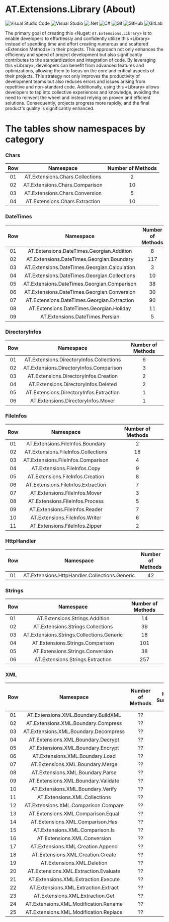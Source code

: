 # AT.Extensions.Library (About)
![Visual Studio Code](https://img.shields.io/badge/Visual%20Studio%20Code-0078d7.svg?style=for-the-badge&logo=visual-studio-code&logoColor=white)
![Visual Studio](https://img.shields.io/badge/Visual%20Studio-5C2D91.svg?style=for-the-badge&logo=visual-studio&logoColor=white)
![.Net](https://img.shields.io/badge/.NET-5C2D91?style=for-the-badge&logo=.net&logoColor=white)
![C#](https://img.shields.io/badge/c%23-%23239120.svg?style=for-the-badge&logo=csharp&logoColor=white)
![Git](https://img.shields.io/badge/git-%23F05033.svg?style=for-the-badge&logo=git&logoColor=white)
![GitHub](https://img.shields.io/badge/github-%23121011.svg?style=for-the-badge&logo=github&logoColor=white)
![GitLab](https://img.shields.io/badge/gitlab-%23181717.svg?style=for-the-badge&logo=gitlab&logoColor=white)

The primary goal of creating this «Nuget: `AT.Extensions.Library`» is to enable developers to effortlessly and confidently utilize this «Library» instead of spending time and effort creating numerous and scattered «Extension Methods» in their projects. This approach not only enhances the efficiency and speed of project development but also significantly contributes to the standardization and integration of code. By leveraging this «Library», developers can benefit from advanced features and optimizations, allowing them to focus on the core and critical aspects of their projects. This strategy not only improves the productivity of development teams but also reduces errors and issues arising from repetitive and non-standard code. Additionally, using this «Library» allows developers to tap into collective experiences and knowledge, avoiding the need to reinvent the wheel and instead relying on proven and efficient solutions. Consequently, projects progress more rapidly, and the final product's quality is significantly enhanced.

# The tables show namespaces by category

### Chars
| Row | Namespace | Number of Methods |
|:---:|:---:|:---:|
| 01 | AT.Extensions.Chars.Collections | 2 |
| 02 | AT.Extensions.Chars.Comparison | 10 |
| 03 | AT.Extensions.Chars.Conversion | 5 |
| 04 | AT.Extensions.Chars.Extraction | 10 |

### DateTimes
| Row | Namespace | Number of Methods |
|:---:|:---:|:---:|
| 01 | AT.Extensions.DateTimes.Georgian.Addition | 8 |
| 02 | AT.Extensions.DateTimes.Georgian.Boundary | 117 |
| 03 | AT.Extensions.DateTimes.Georgian.Calculation | 3 |
| 04 | AT.Extensions.DateTimes.Georgian.Collections | 10 |
| 05 | AT.Extensions.DateTimes.Georgian.Comparison | 38 |
| 06 | AT.Extensions.DateTimes.Georgian.Conversion | 30 |
| 07 | AT.Extensions.DateTimes.Georgian.Extraction | 90 |
| 08 | AT.Extensions.DateTimes.Georgian.Holiday | 11 |
| 09 | AT.Extensions.DateTimes.Persian | 5 |

### DirectoryInfos
| Row | Namespace | Number of Methods |
|:---:|:---:|:---:|
| 01 | AT.Extensions.DirectoryInfos.Collections | 6 |
| 02 | AT.Extensions.DirectoryInfos.Comparison | 3 |
| 03 | AT.Extensions.DirectoryInfos.Creation | 2 |
| 04 | AT.Extensions.DirectoryInfos.Deleted | 2 |
| 05 | AT.Extensions.DirectoryInfos.Extraction | 1 |
| 06 | AT.Extensions.DirectoryInfos.Mover | 1 |

### FileInfos
| Row | Namespace | Number of Methods |
|:---:|:---:|:---:|
| 01 | AT.Extensions.FileInfos.Boundary | 2 |
| 02 | AT.Extensions.FileInfos.Collections | 18 |
| 03 | AT.Extensions.FileInfos.Comparison | 4 |
| 04 | AT.Extensions.FileInfos.Copy | 9 |
| 05 | AT.Extensions.FileInfos.Creation | 8 |
| 06 | AT.Extensions.FileInfos.Extraction | 7 |
| 07 | AT.Extensions.FileInfos.Mover | 3 |
| 08 | AT.Extensions.FileInfos.Process | 5 |
| 09 | AT.Extensions.FileInfos.Reader | 7 |
| 10 | AT.Extensions.FileInfos.Writer | 6 |
| 11 | AT.Extensions.FileInfos.Zipper | 2 |

### HttpHandler
| Row | Namespace | Number of Methods |
|:---:|:---:|:---:|
| 01 | AT.Extensions.HttpHandler.Collections.Generic | 42 |

### Strings
| Row | Namespace | Number of Methods |
|:---:|:---:|:---:|
| 01 | AT.Extensions.Strings.Addition | 14 |
| 02 | AT.Extensions.Strings.Collections | 36 |
| 03 | AT.Extensions.Strings.Collections.Generic | 18 |
| 04 | AT.Extensions.Strings.Comparison | 101 |
| 05 | AT.Extensions.Strings.Conversion | 38 |
| 06 | AT.Extensions.Strings.Extraction | 257 |

### XML
| Row | Namespace | Number of Methods | Have Summary | Number of Test Cases ( xUnit ) |
|:---:|:---:|:---:|:---:|:---:|
| 01 | AT.Extensions.XML.Boundary.BuildXML | ?? | No | ?? |
| 02 | AT.Extensions.XML.Boundary.Compress | ?? | No | ?? |
| 03 | AT.Extensions.XML.Boundary.Decompress | ?? | No | ?? |
| 04 | AT.Extensions.XML.Boundary.Decrypt | ?? | No | ?? |
| 05 | AT.Extensions.XML.Boundary.Encrypt | ?? | No | ?? |
| 06 | AT.Extensions.XML.Boundary.Load | ?? | No | ?? |
| 07 | AT.Extensions.XML.Boundary.Merge | ?? | No | ?? |
| 08 | AT.Extensions.XML.Boundary.Parse | ?? | No | ?? |
| 09 | AT.Extensions.XML.Boundary.Validate | ?? | No | ?? |
| 10 | AT.Extensions.XML.Boundary.Verify | ?? | No | ?? |
| 11 | AT.Extensions.XML.Collections | ?? | No | ?? |
| 12 | AT.Extensions.XML.Comparison.Compare | ?? | No | ?? |
| 13 | AT.Extensions.XML.Comparison.Equal | ?? | No | ?? |
| 14 | AT.Extensions.XML.Comparison.Has | ?? | No | ?? |
| 15 | AT.Extensions.XML.Comparison.Is | ?? | No | ?? |
| 16 | AT.Extensions.XML.Conversion | ?? | No | ?? |
| 17 | AT.Extensions.XML.Creation.Append | ?? | No | ?? |
| 18 | AT.Extensions.XML.Creation.Create | ?? | No | ?? |
| 19 | AT.Extensions.XML.Deletion | ?? | No | ?? |
| 20 | AT.Extensions.XML.Extraction.Evaluate | ?? | No | ?? |
| 21 | AT.Extensions.XML.Extraction.Execute | ?? | No | ?? |
| 22 | AT.Extensions.XML.Extraction.Extract | ?? | No | ?? |
| 23 | AT.Extensions.XML.Extraction.Get | ?? | No | ?? |
| 24 | AT.Extensions.XML.Modification.Rename | ?? | No | ?? |
| 25 | AT.Extensions.XML.Modification.Replace | ?? | No | ?? |
